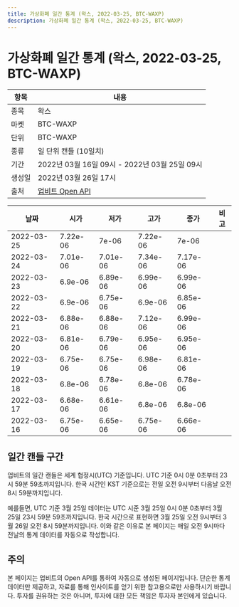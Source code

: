 ```yaml
---
title: 가상화폐 일간 통계 (왁스, 2022-03-25, BTC-WAXP)
description: 가상화폐 일간 통계 (왁스, 2022-03-25, BTC-WAXP)
---
```


가상화폐 일간 통계 (왁스, 2022-03-25, BTC-WAXP)
===

|항목|내용|
|--|--|
|종목|왁스|
|마켓|BTC-WAXP|
|단위|BTC-WAXP|
|종류|일 단위 캔들 (10일치)|
|기간|2022년 03월 16일 09시 - 2022년 03월 25일 09시|
|생성일|2022년 03월 26일 17시|
|출처|[업비트 Open API](https://docs.upbit.com)|


|날짜|시가|저가|고가|종가|비고|
|--|--|--|--|--|--|
|2022-03-25|7.22e-06|7e-06|7.22e-06|7e-06|    |
|2022-03-24|7.01e-06|7.01e-06|7.34e-06|7.17e-06|    |
|2022-03-23|6.9e-06|6.89e-06|6.99e-06|6.99e-06|    |
|2022-03-22|6.9e-06|6.75e-06|6.9e-06|6.85e-06|    |
|2022-03-21|6.88e-06|6.88e-06|7.12e-06|6.99e-06|    |
|2022-03-20|6.81e-06|6.79e-06|6.95e-06|6.95e-06|    |
|2022-03-19|6.75e-06|6.75e-06|6.98e-06|6.81e-06|    |
|2022-03-18|6.8e-06|6.78e-06|6.8e-06|6.78e-06|    |
|2022-03-17|6.68e-06|6.61e-06|6.8e-06|6.8e-06|    |
|2022-03-16|6.75e-06|6.65e-06|6.75e-06|6.66e-06|    |


일간 캔들 구간
---
업비트의 일간 캔들은 세계 협정시(UTC) 기준입니다. 
UTC 기준 0시 0분 0초부터 23시 59분 59초까지입니다. 
한국 시간인 KST 기준으로는 전일 오전 9시부터 다음날 오전 8시 59분까지입니다. 


예를들면, UTC 기준 3월 25일 데이터는 UTC 시준 3월 25일 0시 0분 0초부터 3월 25일 23시 59분 59초까지입니다. 
한국 시간으로 표현하면 3월 25일 오전 9시부터 3월 26일 오전 8시 59분까지입니다. 
이와 같은 이유로 본 페이지는 매일 오전 9시마다 전날의 통계 데이터를 자동으로 작성합니다. 


주의
---


본 페이지는 업비트의 Open API를 통하여 자동으로 생성된 페이지입니다. 
단순한 통계 데이터만 제공하고, 자료를 통해 인사이트를 얻기 위한 참고용으로만 사용하시기 바랍니다. 
투자를 권유하는 것은 아니며, 투자에 대한 모든 책임은 투자자 본인에게 있습니다. 
